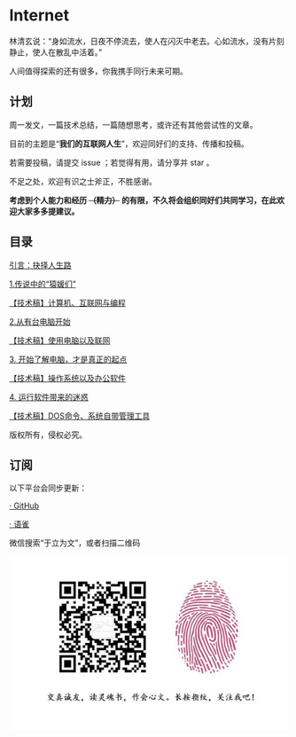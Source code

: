 # Internet

林清玄说：“身如流水，日夜不停流去，使人在闪灭中老去。心如流水，没有片刻静止，使人在散乱中活着。”

人间值得探索的还有很多，你我携手同行未来可期。


## 计划

周一发文，一篇技术总结，一篇随想思考，或许还有其他尝试性的文章。

目前的主题是“**我们的互联网人生**”，欢迎同好们的支持、传播和投稿。

若需要投稿，请提交 issue ；若觉得有用，请分享并 star 。

不足之处，欢迎有识之士斧正，不胜感谢。

**考虑到个人能力和经历
~~（精力）~~
的有限，不久将会组织同好们共同学习，在此欢迎大家多多提建议。**


## 目录

[引言：抉择人生路](./docs/0.md)

[1.传说中的“猿媛们”](./docs/1-0.md)

[【技术稿】计算机、互联网与编程](./docs/1-1.md)

[2.从有台电脑开始](./docs/2-0.md)

[【技术稿】使用电脑以及联网](./docs/2-1.md)

[3. 开始了解电脑，才是真正的起点](./docs/3-0.md)

[【技术稿】操作系统以及办公软件](./docs/3-1.md)

[4. 运行软件带来的迷惑](./docs/4-0.md)

[【技术稿】DOS命令、系统自带管理工具](./docs/4-1.md)




版权所有，侵权必究。


## 订阅

以下平台会同步更新：

[· GitHub](https://github.com/shxingzhe/Internet)

[· 语雀](https://www.yuque.com/yuli/internet)

微信搜索“于立为文”，或者扫描二维码

![](./docs/wechat-mp.jpg)


